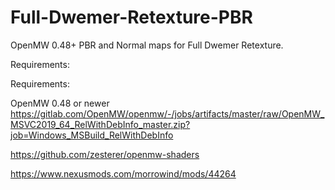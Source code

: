 # Full-Dwemer-Retexture-PBR
OpenMW 0.48+  PBR and Normal maps for Full Dwemer Retexture. 

Requirements:

Requirements:

OpenMW 0.48 or newer https://gitlab.com/OpenMW/openmw/-/jobs/artifacts/master/raw/OpenMW_MSVC2019_64_RelWithDebInfo_master.zip?job=Windows_MSBuild_RelWithDebInfo

https://github.com/zesterer/openmw-shaders

https://www.nexusmods.com/morrowind/mods/44264
